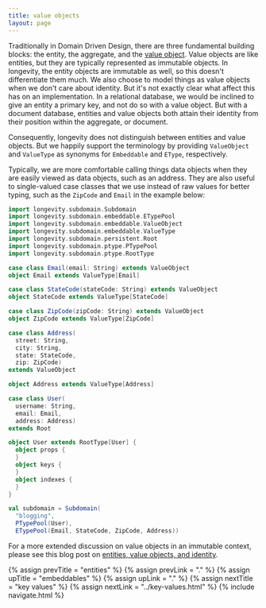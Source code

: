 ```yaml
---
title: value objects
layout: page
---
```


Traditionally in Domain Driven Design, there are three fundamental
building blocks: the entity, the aggregate, and the [value
object](https://lostechies.com/joeocampo/2007/04/23/a-discussion-on-domain-driven-design-value-objects/).
Value objects are like entities, but they are typically represented as
immutable objects. In longevity, the entity objects are immutable as
well, so this doesn't differentiate them much. We also choose to model
things as value objects when we don't care about identity. But it's
not exactly clear what affect this has on an implementation. In a
relational database, we would be inclined to give an entity a primary
key, and not do so with a value object. But with a document database,
entities and value objects both attain their identity from their
position within the aggregate, or document.

Consequently, longevity does not distinguish between entities and
value objects. But we happily support the terminology by providing
`ValueObject` and `ValueType` as synonyms for `Embeddable` and
`EType`, respectively.

Typically, we are more comfortable calling things data objects when
they are easily viewed as data objects, such as an address. They are
also useful to single-valued case classes that we use instead of raw
values for better typing, such as the `ZipCode` and `Email` in the
example below:

```scala
import longevity.subdomain.Subdomain
import longevity.subdomain.embeddable.ETypePool
import longevity.subdomain.embeddable.ValueObject
import longevity.subdomain.embeddable.ValueType
import longevity.subdomain.persistent.Root
import longevity.subdomain.ptype.PTypePool
import longevity.subdomain.ptype.RootType

case class Email(email: String) extends ValueObject
object Email extends ValueType[Email]

case class StateCode(stateCode: String) extends ValueObject
object StateCode extends ValueType[StateCode]

case class ZipCode(zipCode: String) extends ValueObject
object ZipCode extends ValueType[ZipCode]

case class Address(
  street: String,
  city: String,
  state: StateCode,
  zip: ZipCode)
extends ValueObject

object Address extends ValueType[Address]

case class User(
  username: String,
  email: Email,
  address: Address)
extends Root

object User extends RootType[User] {
  object props {
  }
  object keys {
  }
  object indexes {
  }
}

val subdomain = Subdomain(
  "blogging",
  PTypePool(User),
  ETypePool(Email, StateCode, ZipCode, Address))
```

For a more extended discussion on value objects in an immutable
context, please see this blog post on [entities, value objects, and
identity](http://scabl.blogspot.com/2015/05/aeddd-13.html).

{% assign prevTitle = "entities" %}
{% assign prevLink = "." %}
{% assign upTitle = "embeddables" %}
{% assign upLink = "." %}
{% assign nextTitle = "key values" %}
{% assign nextLink = "../key-values.html" %}
{% include navigate.html %}

